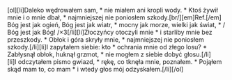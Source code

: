 [ol][li]Daleko wędrowałem sam, * nie miałem ani kropli wody. * Ktoś żywił mnie i o mnie dbał, * najmniejszej nie poniosłem szkody.[br/][em]Ref.[/em] Bóg jest jak ogień, Bóg jest jak wiatr, * mocny jak morze, wielki jak świat, * / Bóg jest jak Bóg! /×3[/li][li]Złoczyńcy otoczyli mnie * i starliby mnie bez przeszkody. * Obłok i góra skryły mnie, * najmniejszej nie poniosłem szkody.[/li][li]I zapytałem siebie: kto * ochrania mnie od złego losu? * Zabłysnął obłok, huknął grzmot, * nie mogłem z siebie dobyć głosu.[/li][li]I odczytałem pismo gwiazd, * rękę, co tknęła mnie, poznałem. * Pojąłem skąd mam to, co mam * i wtedy głos mój odzyskałem.[/li][/ol]